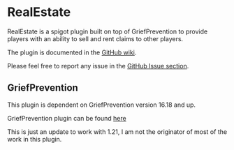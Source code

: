 # RealEstate

RealEstate is a spigot plugin built on top of GriefPrevention to provide players with an ability to sell and rent claims to other players.

The plugin is documented in the [GitHub wiki](https://github.com/FamousL/RealEstate/wiki).

Please feel free to report any issue in the [GitHub Issue section](https://github.com/FamousL/RealEstate/issues).

## GriefPrevention

This plugin is dependent on GriefPrevention version 16.18 and up.

GriefPrevention plugin can be found [here](https://github.com/TechFortress/GriefPrevention)

This is just an update to work with 1.21, I am not the originator of most of the work in this plugin.
